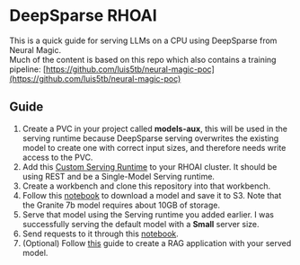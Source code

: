 # DeepSparse RHOAI

This is a quick guide for serving LLMs on a CPU using DeepSparse from Neural Magic.  
Much of the content is based on this repo which also contains a training pipeline: [https://github.com/luis5tb/neural-magic-poc](https://github.com/luis5tb/neural-magic-poc)  

## Guide

1. Create a PVC in your project called **models-aux**, this will be used in the serving runtime because DeepSparse serving overwrites the existing model to create one with correct input sizes, and therefore needs write access to the PVC.  
2. Add this [Custom Serving Runtime](/deepsparse_runtime) to your RHOAI cluster. It should be using REST and be a Single-Model Serving runtime.  
3. Create a workbench and clone this repository into that workbench.  
4. Follow this [notebook](/download_and_save.ipynb) to download a model and save it to S3. Note that the Granite 7b model requires about 10GB of storage.  
5. Serve that model using the Serving runtime you added earlier. I was successfully serving the default model with a **Small** server size.  
6. Send requests to it through this [notebook](/test_requsets.ipynb).  
7. (Optional) Follow [this](https://github.com/rh-aiservices-bu/llm-on-openshift/tree/main/examples/ui/gradio/gradio-rag-milvus-vllm-openai) guide to create a RAG application with your served model.  
